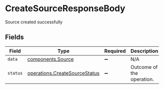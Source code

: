 # CreateSourceResponseBody

Source created successfully


## Fields

| Field                                                                          | Type                                                                           | Required                                                                       | Description                                                                    | Example                                                                        |
| ------------------------------------------------------------------------------ | ------------------------------------------------------------------------------ | ------------------------------------------------------------------------------ | ------------------------------------------------------------------------------ | ------------------------------------------------------------------------------ |
| `data`                                                                         | [components.Source](../../models/shared/source.md)                             | :heavy_minus_sign:                                                             | N/A                                                                            |                                                                                |
| `status`                                                                       | [operations.CreateSourceStatus](../../models/operations/createsourcestatus.md) | :heavy_minus_sign:                                                             | Outcome of the operation.                                                      | created                                                                        |